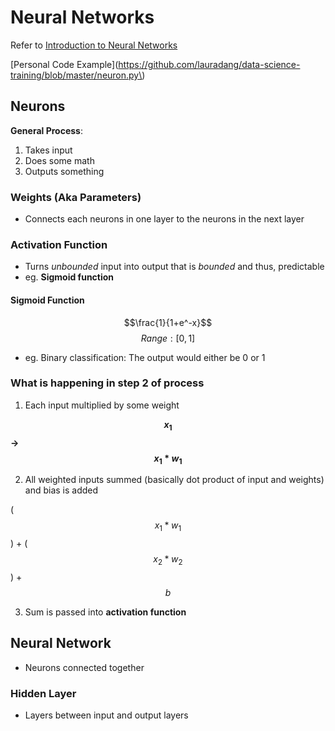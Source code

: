 # Neural Networks

Refer to [Introduction to Neural Networks](https://victorzhou.com/blog/intro-to-neural-networks/)

[Personal Code Example](https://github.com/lauradang/data-science-training/blob/master/neuron.py\)

## Neurons

**General Process**:
1. Takes input
2. Does some math
3. Outputs something

### Weights (Aka Parameters)
- Connects each neurons in one layer to the neurons in the next layer

### Activation Function
- Turns *unbounded* input into output that is *bounded* and thus, predictable
- eg. **Sigmoid function**

#### Sigmoid Function
$$\frac{1}{1+e^-x}$$
$$Range: [0, 1]$$
- eg. Binary classification: The output would either be 0 or 1

### What is happening in step 2 of process
1. Each input multiplied by some weight

**$$x_1$$ &rarr; $$x_1 * w_1$$**

2. All weighted inputs summed (basically dot product of input and weights) and bias is added

($$x_1 * w_1$$) + ($$x_2 * w_2$$) + $$b$$

3. Sum is passed into **activation function**

## Neural Network
- Neurons connected together

### Hidden Layer
- Layers between input and output layers